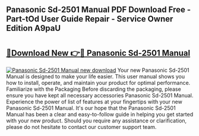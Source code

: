 ## Panasonic Sd-2501 Manual PDF Download Free - Part-tOd User Guide Repair - Service Owner Edition A9paU

# <h2><a href="http://cf12411.oget.top/?id=Panasonic+Sd-2501+Manual">🔗Download New 👉🔴 Panasonic Sd-2501 Manual</a></h2>

[![Panasonic Sd-2501 Manual new download](https://i.imgur.com/5g1atiW.png)](http://cf12411.oget.top/?id=Panasonic+Sd-2501+Manual)
Your new Panasonic Sd-2501 Manual is designed to make your life easier. This user manual shows you how to install, operate, and maintain your product for optimal performance. Familiarize with the Packaging Before discarding the packaging, please ensure you have kept all necessary accessories Panasonic Sd-2501 Manual. Experience the power of list of features at your fingertips with your new Panasonic Sd-2501 Manual. It's our hope that the Panasonic Sd-2501 Manual has been a clear and easy-to-follow guide in helping you get started with your new product. Should you require any assistance or clarification, please do not hesitate to contact our customer support team.
